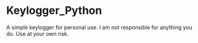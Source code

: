 # Keylogger_Python
A simple keylogger for personal use. I am not responsible for anything you do.  Use at your own risk.
